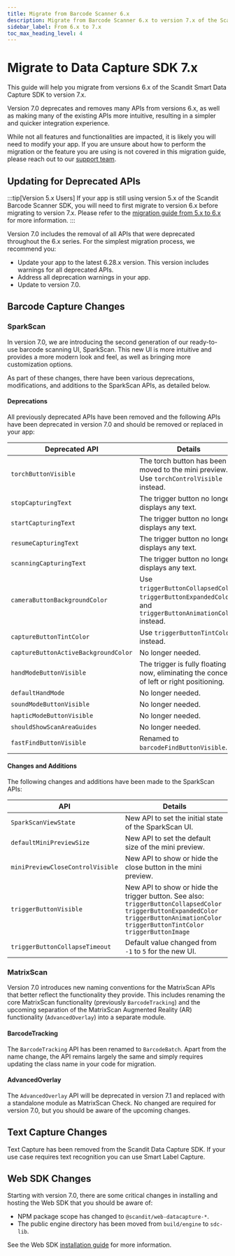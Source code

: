 ```yaml
---
title: Migrate from Barcode Scanner 6.x
description: Migrate from Barcode Scanner 6.x to version 7.x of the Scandit Smart Data Capture SDK.
sidebar_label: From 6.x to 7.x
toc_max_heading_level: 4
---
```


# Migrate to Data Capture SDK 7.x

This guide will help you migrate from versions 6.x of the Scandit Smart Data Capture SDK to version 7.x.

Version 7.0 deprecates and removes many APIs from versions 6.x, as well as making many of the existing APIs more intuitive, resulting in a simpler and quicker integration experience.

While not all features and functionalities are impacted, it is likely you will need to modify your app. If you are unsure about how to perform the migration or the feature you are using is not covered in this migration guide, please reach out to our [support team](mailto:support@scandit.com).

## Updating for Deprecated APIs

:::tip[Version 5.x Users]
If your app is still using version 5.x of the Scandit Barcode Scanner SDK, you will need to first migrate to version 6.x before migrating to version 7.x. Please refer to the [migration guide from 5.x to 6.x](/migrate-5-to-6.md) for more information.
:::

Version 7.0 includes the removal of all APIs that were deprecated throughout the 6.x series. For the simplest migration process, we recommend you:

- Update your app to the latest 6.28.x version. This version includes warnings for all deprecated APIs.
- Address all deprecation warnings in your app.
- Update to version 7.0.

## Barcode Capture Changes

### SparkScan

In version 7.0, we are introducing the second generation of our ready-to-use barcode scanning UI, SparkScan. This new UI is more intuitive and provides a more modern look and feel, as well as bringing more customization options.

As part of these changes, there have been various deprecations, modifications, and additions to the SparkScan APIs, as detailed below.

#### Deprecations

All previously deprecated APIs have been removed and the following APIs have been deprecated in version 7.0 and should be removed or replaced in your app:

| Deprecated API |Details |
|---|---|
| `torchButtonVisible` | The torch button has been moved to the mini preview. Use `torchControlVisible` instead. |
| `stopCapturingText` | The trigger button no longer displays any text. |
| `startCapturingText` | The trigger button no longer displays any text. |
| `resumeCapturingText` | The trigger button no longer displays any text. |
| `scanningCapturingText` | The trigger button no longer displays any text. |
| `cameraButtonBackgroundColor` | Use `triggerButtonCollapsedColor`, `triggerButtonExpandedColor`, and `triggerButtonAnimationColor` instead. |
| `captureButtonTintColor` | Use `triggerButtonTintColor` instead. |
| `captureButtonActiveBackgroundColor` | No longer needed. |
| `handModeButtonVisible` | The trigger is fully floating now, eliminating the concept of left or right positioning. |
| `defaultHandMode` | No longer needed. |
| `soundModeButtonVisible` | No longer needed. |
| `hapticModeButtonVisible` | No longer needed. |
| `shouldShowScanAreaGuides` | No longer needed. |
| `fastFindButtonVisible` | Renamed to `barcodeFindButtonVisible`. |

#### Changes and Additions

The following changes and additions have been made to the SparkScan APIs:

| API | Details |
|---|---|
| `SparkScanViewState` | New API to set the initial state of the SparkScan UI. |
| `defaultMiniPreviewSize` | New API to set the default size of the mini preview. |
| `miniPreviewCloseControlVisible` | New API to show or hide the close button in the mini preview. |
| `triggerButtonVisible` | New API to show or hide the trigger button. See also:<br/>`triggerButtonCollapsedColor`<br/>`triggerButtonExpandedColor`<br/>`triggerButtonAnimationColor`<br/>`triggerButtonTintColor`<br/>`triggerButtonImage` |
| `triggerButtonCollapseTimeout` | Default value changed from `-1` to `5` for the new UI. |

### MatrixScan

Version 7.0 introduces new naming conventions for the MatrixScan APIs that better reflect the functionality they provide. This includes renaming the core MatrixScan functionality (previously `BarcodeTracking`) and the upcoming separation of the MatrixScan Augmented Reality (AR) functionality (`AdvancedOverlay`) into a separate module.

#### BarcodeTracking

The `BarcodeTracking` API has been renamed to `BarcodeBatch`. Apart from the name change, the API remains largely the same and simply requires updating the class name in your code for migration.

#### AdvancedOverlay

The `AdvancedOverlay` API will be deprecated in version 7.1 and replaced with a standalone module as MatrixScan Check. No changed are required for version 7.0, but you should be aware of the upcoming changes.

## Text Capture Changes

Text Capture has been removed from the Scandit Data Capture SDK. If your use case requires text recognition you can use Smart Label Capture.

## Web SDK Changes

Starting with version 7.0, there are some critical changes in installing and hosting the Web SDK that you should be aware of:

- NPM package scope has changed to `@scandit/web-datacapture-*`.
- The public engine directory has been moved from `build/engine` to `sdc-lib`.

See the Web SDK [installation guide](/sdks/web/add-sdk.md) for more information.